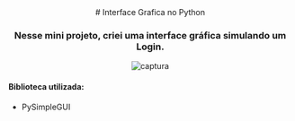 <div align="center">
# Interface Grafica no Python

### Nesse mini projeto, criei uma interface gráfica simulando um Login.

![captura](https://user-images.githubusercontent.com/93961922/158088300-4823a7be-cc74-4867-8f23-447098da13b1.png)

</div>

#### Biblioteca utilizada:
<ul>
  <li> PySimpleGUI </li>
</ul>
